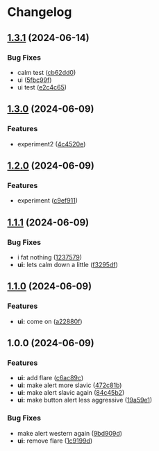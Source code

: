 # Changelog

## [1.3.1](https://github.com/axeen/release-please-test/compare/ui-v1.3.0...ui-v1.3.1) (2024-06-14)


### Bug Fixes

* calm test ([cb62dd0](https://github.com/axeen/release-please-test/commit/cb62dd03a25e698bd27d7c20541d50e2506b6760))
* ui ([5fbc99f](https://github.com/axeen/release-please-test/commit/5fbc99f02e0fe07ae6dc82785476821c627a8af0))
* ui test ([e2c4c65](https://github.com/axeen/release-please-test/commit/e2c4c65eff73a0b7d61c8dfe8f6badbcc92d1e12))

## [1.3.0](https://github.com/axeen/release-please-test/compare/ui-v1.2.0...ui-v1.3.0) (2024-06-09)


### Features

* experiment2 ([4c4520e](https://github.com/axeen/release-please-test/commit/4c4520edfe784ad39f9ce35cd2b1b1c475b8c8f4))

## [1.2.0](https://github.com/axeen/release-please-test/compare/ui-v1.1.1...ui-v1.2.0) (2024-06-09)


### Features

* experiment ([c9ef911](https://github.com/axeen/release-please-test/commit/c9ef911935026784c0a13dbf4c793266e61a28fd))

## [1.1.1](https://github.com/axeen/release-please-test/compare/ui-v1.1.0...ui-v1.1.1) (2024-06-09)


### Bug Fixes

* i fat nothing ([1237579](https://github.com/axeen/release-please-test/commit/1237579917b58d06a0467ba2df779d77b063320b))
* **ui:** lets calm down a little ([f3295df](https://github.com/axeen/release-please-test/commit/f3295df0fc908a5e4ddc66fd7e9f4da1f600518f))

## [1.1.0](https://github.com/axeen/release-please-test/compare/ui-v1.0.0...ui-v1.1.0) (2024-06-09)


### Features

* **ui:** come on ([a22880f](https://github.com/axeen/release-please-test/commit/a22880fc47b08aebfd1228c019307715865c3d29))

## 1.0.0 (2024-06-09)


### Features

* **ui:** add flare ([c6ac89c](https://github.com/axeen/release-please-test/commit/c6ac89c002d98369f4c355c9036968b776144be2))
* **ui:** make alert more slavic ([472c81b](https://github.com/axeen/release-please-test/commit/472c81b178e8e14250f67b2e4d49b2d13ba2048f))
* **ui:** make alert slavic again ([84c45b2](https://github.com/axeen/release-please-test/commit/84c45b22a5d74ba92a86f28cfec364963076ee50))
* **ui:** make button alert less aggressive ([19a59e1](https://github.com/axeen/release-please-test/commit/19a59e1a0d581265fcc4582d4c45b7f27756ae84))


### Bug Fixes

* make alert western again ([9bd909d](https://github.com/axeen/release-please-test/commit/9bd909d25d98259ff491ec3c176cdd28ef744721))
* **ui:** remove flare ([1c9199d](https://github.com/axeen/release-please-test/commit/1c9199d05174a842bf49ddb32900fe2f7d26d9d9))
